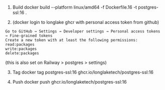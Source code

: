 1. Build
docker build --platform linux/amd64 -f Dockerfile.16 -t postgres-ssl:16 .

2. (docker login to longlake ghcr with personal access token from github)
```
Go to GitHub → Settings → Developer settings → Personal access tokens → Fine-grained tokens
Create a new token with at least the following permissions:
read:packages
write:packages
delete:packages
```
(this is also set on Railway > postgres > settings)

3. Tag
docker tag postgres-ssl:16 ghcr.io/longlaketech/postgres-ssl:16

4. Push
docker push ghcr.io/longlaketech/postgres-ssl:16
